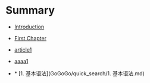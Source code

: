 # Summary

* [Introduction](README.md)
* [First Chapter](chapter1.md)
* [article1](article1.md)

* [aaaa1](aaaa1.md)

*  \* \[1. 基本语法\]\(GoGoGo/quick\_search/1. 基本语法.md\)





